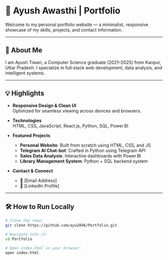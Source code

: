 # 🎯 Ayush Awasthi | Portfolio

Welcome to my personal portfolio website — a minimalist, responsive showcase of my skills, projects, and contact information.

---

## 🧭 About Me
I am Ayush Tiwari, a Computer Science graduate (2021–2025) from Kanpur, Uttar Pradesh. I specialize in full‑stack web development, data analysis, and intelligent systems.

---

## 💡 Highlights

- **Responsive Design & Clean UI**  
  Optimized for seamless viewing across devices and browsers.

- **Technologies**  
  HTML, CSS, JavaScript, React.js, Python, SQL, Power BI

- **Featured Projects**  
  - **Personal Website**: Built from scratch using HTML, CSS, and JS  
  - **Telegram AI Chat-bot**: Crafted in Python using Telegram API  
  - **Sales Data Analysis**: Interactive dashboards with Power BI  
  - **Library Management System**: Python + SQL backend system

- **Contact & Connect**  
  - 📧 [Email Address]  
  - 🔗 [LinkedIn Profile]

---

## 🛠️ How to Run Locally

```bash
# Clone the repo:
git clone https://github.com/ayu2046/Portfolio.git

# Navigate into it:
cd Portfolio

# Open index.html in your browser:
open index.html
